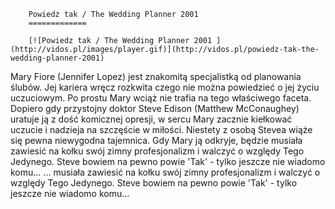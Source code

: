 
        Powiedz tak / The Wedding Planner 2001 
        =============
        
        [![Powiedz tak / The Wedding Planner 2001 ](http://vidos.pl/images/player.gif)](http://vidos.pl/powiedz-tak-the-wedding-planner-2001)
        
        
 Mary Fiore (Jennifer Lopez) jest znakomitą specjalistką od planowania ślubów. Jej kariera wręcz rozkwita czego nie można powiedzieć o jej życiu uczuciowym. Po prostu Mary wciąż nie trafia na tego właściwego faceta. Dopiero gdy przystojny doktor Steve Edison (Matthew McConaughey) uratuje ją z dość komicznej opresji, w sercu Mary zacznie kiełkować uczucie i nadzieja na szczęście w miłości. Niestety z osobą Stevea wiąże się pewna niewygodna tajemnica. Gdy Mary ją odkryje, będzie musiała zawiesić na kołku swój zimny profesjonalizm i walczyć o względy Tego Jedynego. Steve bowiem na pewno powie 'Tak' - tylko jeszcze nie wiadomo komu...   ... musiała zawiesić na kołku swój zimny profesjonalizm i walczyć o względy Tego Jedynego. Steve bowiem na pewno powie 'Tak' - tylko jeszcze nie wiadomo komu...
    